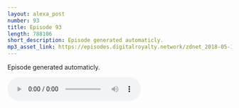 ```yaml
---
layout: alexa_post
number: 93
title: Episode 93
length: 788106
short_description: Episode generated automaticly.
mp3_asset_link: https://episodes.digitalroyalty.network/zdnet_2018-05-15_01-00-04.mp3
---
```


Episode generated automaticly.

<audio controls>
    <source src="{{ page.mp3_asset_link }}" type="audio/mpeg">
</audio>